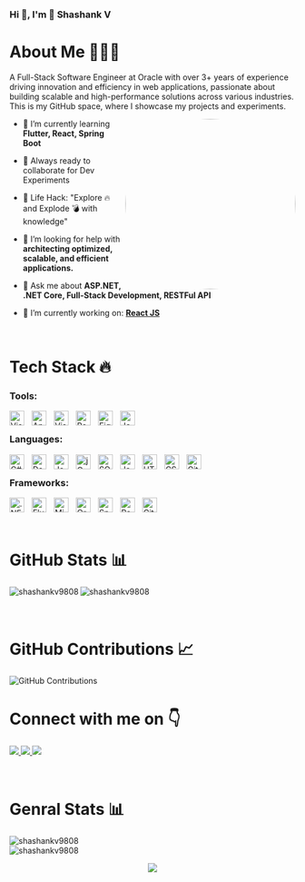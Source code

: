 ### Hi 👋, I'm 🚀 Shashank V
<h1>About Me 👨🏻‍💻</h1>
<p align="left" >A Full-Stack Software Engineer at Oracle with over 3+ years of experience driving innovation and efficiency in web applications, passionate about building scalable and high-performance solutions across various industries. This is my GitHub space, where I showcase my projects and experiments.</p>

<p>
<img src="https://media.giphy.com/media/SWoSkN6DxTszqIKEqv/giphy.gif" alt="Coder GIF" width="300" align="right" style="border-radius: 50%;">
  
- 🌱 I’m currently learning **Flutter, React, Spring Boot**

- 🚀 Always ready to collaborate for Dev Experiments

- 🎯 Life Hack: "Explore 🔥 and Explode 💣 with knowledge"

- 🤝 I’m looking for help with **architecting optimized, scalable, and efficient applications.**

- 💬 Ask me about **ASP.NET, .NET Core, Full-Stack Development, RESTFul API**

- 🔭 I’m currently working on: **[React JS](https://github.com/Shashankv9808/React_JS_Projects)**
</p>
<br />

<h1>Tech Stack 🔥</h1>

<h3 align="left"> Tools:</h3>
<img align="left" alt="Visual Studio Code" tooltip="Visual Studio Code" width="26px" style="padding-right:10px;" src="https://cdn.jsdelivr.net/gh/devicons/devicon/icons/vscode/vscode-original.svg" />
<img align="left" alt="Android Studio" width="26px" style="padding-right:10px;" src="https://cdn.jsdelivr.net/gh/devicons/devicon@latest/icons/androidstudio/androidstudio-original.svg" />
<img align="left" alt="Visual Studio" width="26px" style="padding-right:10px;" src="https://cdn.jsdelivr.net/gh/devicons/devicon@latest/icons/visualstudio/visualstudio-original.svg" />
<img align="left" alt="Postman" width="26px" style="padding-right:10px;" src="https://cdn.jsdelivr.net/gh/devicons/devicon@latest/icons/postman/postman-original.svg" />
<img align="left" alt="Figma" width="26px" style="padding-right:10px;" src="https://cdn.jsdelivr.net/gh/devicons/devicon@latest/icons/figma/figma-original.svg" />
<img align="left" alt="Jenkins" width="26px" style="padding-right:10px;" src="https://cdn.jsdelivr.net/gh/devicons/devicon@latest/icons/jenkins/jenkins-original.svg" />

<br />

<h3 align="left"> Languages:</h3>
<img align="left" alt="C#" width="26px" style="padding-right:10px;" src="https://cdn.jsdelivr.net/gh/devicons/devicon@latest/icons/csharp/csharp-original.svg" />
<img align="left" alt="Dart" width="26px" style="padding-right:10px;" src="https://cdn.jsdelivr.net/gh/devicons/devicon@latest/icons/dart/dart-original.svg" />
<img align="left" alt="Java" width="26px" style="padding-right:10px;" src="https://cdn.jsdelivr.net/gh/devicons/devicon@latest/icons/java/java-original.svg" />
<img align="left" alt="jQuery" width="26px" style="padding-right:10px;" src="https://cdn.jsdelivr.net/gh/devicons/devicon@latest/icons/jquery/jquery-original.svg" />
<img align="left" alt="SQL" width="26px" style="padding-right:10px;" src="https://cdn.jsdelivr.net/gh/devicons/devicon@latest/icons/sqldeveloper/sqldeveloper-original.svg" />
<img align="left" alt="JavaScript" width="26px" style="padding-right:10px;" src="https://cdn.jsdelivr.net/gh/devicons/devicon/icons/javascript/javascript-original.svg" />
<img align="left" alt="HTML5" width="26px" style="padding-right:10px;" src="https://cdn.jsdelivr.net/gh/devicons/devicon/icons/html5/html5-original.svg" />
<img align="left" alt="CSS3" width="26px" style="padding-right:10px;" src="https://cdn.jsdelivr.net/gh/devicons/devicon/icons/css3/css3-original.svg" />
<img align="left" alt="Git" width="26px" style="padding-right:10px;" src="https://cdn.jsdelivr.net/gh/devicons/devicon/icons/git/git-original.svg" />

<br />

<h3 align="left">Frameworks:</h3>
<img align="left" alt=".NET" width="26px" style="padding-right:10px;" src="https://cdn.jsdelivr.net/gh/devicons/devicon@latest/icons/dot-net/dot-net-original.svg" />
<img align="left" alt="Flutter" width="26px" style="padding-right:10px;" src="https://cdn.jsdelivr.net/gh/devicons/devicon@latest/icons/flutter/flutter-original.svg" />
<img align="left" alt="Microsoft SQL Server" width="26px" style="padding-right:10px;" src="https://cdn.jsdelivr.net/gh/devicons/devicon@latest/icons/microsoftsqlserver/microsoftsqlserver-original.svg" />
<img align="left" alt="Oracle Server" width="26px" style="padding-right:10px;" src="https://cdn.jsdelivr.net/gh/devicons/devicon@latest/icons/oracle/oracle-original.svg" />
<img align="left" alt="Spring Boot" width="26px" style="padding-right:10px;" src="https://cdn.jsdelivr.net/gh/devicons/devicon@latest/icons/spring/spring-original.svg" />
<img align="left" alt="React" width="26px" style="padding-right:10px;" src="https://cdn.jsdelivr.net/gh/devicons/devicon/icons/react/react-original.svg" />
<img align="left" alt="GitHub" width="26px" style="padding-right:10px;" src="https://user-images.githubusercontent.com/3369400/139447912-e0f43f33-6d9f-45f8-be46-2df5bbc91289.png" />

<br />
<br />
<br />

<h1>GitHub Stats 📊</h1>
<div>
  <img align="left" src="https://github-readme-stats.vercel.app/api/top-langs?username=shashankv9808&layout=compact&theme=radical&border_radius=25" alt="shashankv9808" />
  <img align="center" src="https://github-readme-stats.vercel.app/api?username=shashankv9808&show_icons=true&locale=en&theme=radical&border_radius=25" alt="shashankv9808" />
  <!--<img align="left" src="https://github-readme-stats.vercel.app/api/wakatime?username=shashankv9808&layout=compact&locale=en&theme=radical" alt="shashankv9808" />-->
</div>

<br/>
<br/>

<h1>GitHub Contributions 📈</h1>
<img align="center" src="https://ghchart.rshah.org/fe428e/shashankv9808" alt="GitHub Contributions"

<br/>
<br />

<h1> Connect with me on 👇</h1>
<a href="https://www.linkedin.com/in/shashankvmurthy/" target="_blank">
  <img src="https://img.shields.io/badge/LinkedIn--blue" />
</a>
<a href="https://www.hackerrank.com/profile/shashankv9808" target="_blank">
  <img src="https://img.shields.io/badge/HackerRank--darkgreen" ;></img>
</a>
<a href="https://leetcode.com/u/Shashankv98/" target="_blank">
  <img src="https://img.shields.io/badge/LeetCode--blue" />
</a>
  
<br />
<br />
<br />

<h1> Genral Stats 📊</h1>
<div align="left">
  <img src="https://komarev.com/ghpvc/?username=shashankv9808&label=Profile%20views&color=0e75b6&style=flat" alt="shashankv9808" />
  <br />
  <img src="https://github-profile-trophy.vercel.app/?username=shashankv9808&theme=onedark" alt="shashankv9808" />
 <!-- <img align="center" src="https://streak-stats.demolab.com/?user=shashankv9808&theme=radical&border_radius=25" alt="shashankv9808" />-->
</div>

<p align="center">
  <img src="https://capsule-render.vercel.app/api?type=waving&color=gradient&height=70&section=footer&width=100"/>
</p>
